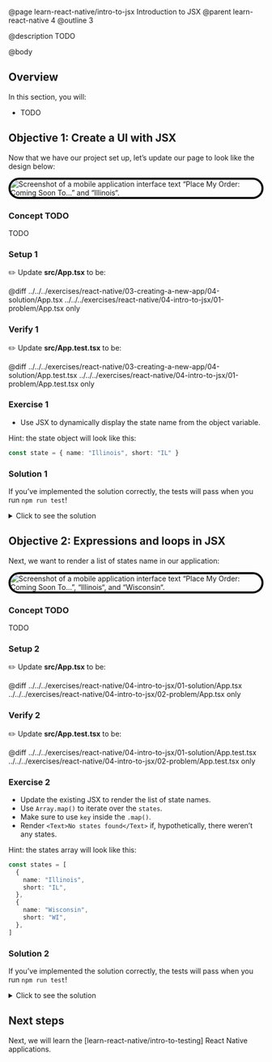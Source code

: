 @page learn-react-native/intro-to-jsx Introduction to JSX
@parent learn-react-native 4
@outline 3

@description TODO

@body

## Overview

In this section, you will:

- TODO

## Objective 1: Create a UI with JSX

Now that we have our project set up, let’s update our page to look like the design below:

<img alt="Screenshot of a mobile application interface text “Place My Order: Coming Soon To...” and “Illinois“." src="../../static/img/react-native/04-intro-to-jsx/01-solution.png" style="max-height: 750px; border: 4px solid black; border-radius: 25px;"/>

### Concept TODO

TODO

### Setup 1

✏️ Update **src/App.tsx** to be:

@diff ../../../exercises/react-native/03-creating-a-new-app/04-solution/App.tsx ../../../exercises/react-native/04-intro-to-jsx/01-problem/App.tsx only

### Verify 1

✏️ Update **src/App.test.tsx** to be:

@diff ../../../exercises/react-native/03-creating-a-new-app/04-solution/App.test.tsx ../../../exercises/react-native/04-intro-to-jsx/01-problem/App.test.tsx only

### Exercise 1

- Use JSX to dynamically display the state name from the object variable.

Hint: the state object will look like this:

```typescript
const state = { name: "Illinois", short: "IL" }
```

### Solution 1

If you’ve implemented the solution correctly, the tests will pass when you run `npm run test`!

<details>
<summary>Click to see the solution</summary>

✏️ Update **src/App.tsx** to be:
@diff ../../../exercises/react-native/03-creating-a-new-app/04-solution/App.tsx ../../../exercises/react-native/04-intro-to-jsx/01-solution/App.tsx only

</details>

## Objective 2: Expressions and loops in JSX

Next, we want to render a list of states name in our application:

<img alt="Screenshot of a mobile application interface text “Place My Order: Coming Soon To...”, “Illinois“, and “Wisconsin“." src="../../static/img/react-native/04-intro-to-jsx/02-solution.png" style="max-height: 750px; border: 4px solid black; border-radius: 25px;"/>

### Concept TODO

TODO

### Setup 2

✏️ Update **src/App.tsx** to be:

@diff ../../../exercises/react-native/04-intro-to-jsx/01-solution/App.tsx ../../../exercises/react-native/04-intro-to-jsx/02-problem/App.tsx only

### Verify 2

✏️ Update **src/App.test.tsx** to be:

@diff ../../../exercises/react-native/04-intro-to-jsx/01-solution/App.test.tsx ../../../exercises/react-native/04-intro-to-jsx/02-problem/App.test.tsx only

### Exercise 2

- Update the existing JSX to render the list of state names.
- Use `Array.map()` to iterate over the `states`.
- Make sure to use `key` inside the `.map()`.
- Render `<Text>No states found</Text>` if, hypothetically, there weren’t any states.

Hint: the states array will look like this:

```typescript
const states = [
  {
    name: "Illinois",
    short: "IL",
  },
  {
    name: "Wisconsin",
    short: "WI",
  },
]
```

### Solution 2

If you’ve implemented the solution correctly, the tests will pass when you run `npm run test`!

<details>
<summary>Click to see the solution</summary>

✏️ Update **src/App.tsx** to be:
@diff ../../../exercises/react-native/04-intro-to-jsx/01-solution/App.tsx ../../../exercises/react-native/04-intro-to-jsx/02-solution/App.tsx only

</details>

## Next steps

Next, we will learn the [learn-react-native/intro-to-testing] React Native applications.
